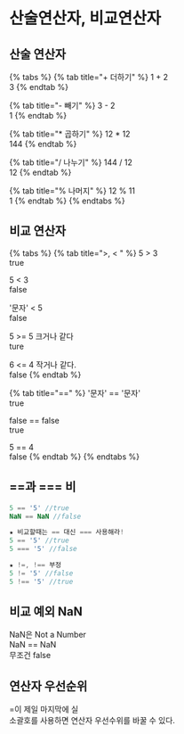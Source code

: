 # 산술연산자, 비교연산자

## 산술 연산자

{% tabs %}
{% tab title="+ 더하기" %}
1 + 2  
3
{% endtab %}

{% tab title="- 빼기" %}
3 - 2  
1
{% endtab %}

{% tab title="\* 곱하기" %}
12  \* 12  
144
{% endtab %}

{% tab title="/ 나누기" %}
144 / 12  
12
{% endtab %}

{% tab title="% 나머지" %}
12 % 11  
1
{% endtab %}
{% endtabs %}

## 비교 연산자

{% tabs %}
{% tab title=">, < " %}
5 &gt; 3  
true

5 &lt; 3  
false

'문자' &lt; 5  
false

5 &gt;= 5 크거나 같다  
ture

6 &lt;= 4 작거나 같다.  
false
{% endtab %}

{% tab title="==" %}
'문자' == '문자'  
true

false ==  false  
true

5 == 4  
false
{% endtab %}
{% endtabs %}

## ==과 === 비

```javascript
5 == '5' //true
NaN == NaN //false

★ 비교할때는 == 대신 === 사용해라!
5 == '5' //true
5 === '5' //false

★ !=, !== 부정
5 != '5' //false
5 !== '5' //true
```

## 비교 예외 NaN

NaN은 Not a Number  
NaN == NaN  
무조건 false

## 연산자 우선순위

=이 제일 마지막에 실  
소괄호를 사용하면 연산자 우선수위를 바꿀 수 있다.

